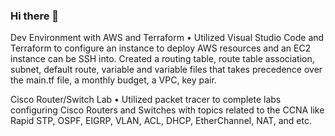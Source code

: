 ### Hi there 👋

Dev Environment with AWS and Terraform
•	Utilized Visual Studio Code and Terraform to configure an instance to deploy AWS resources 
and an EC2 instance can be SSH into. Created a routing table, route table association, subnet,
default route, variable and variable files that takes precedence over the main.tf file, a monthly budget, a VPC, key pair.

Cisco Router/Switch Lab
•	Utilized packet tracer to complete labs configuring Cisco Routers and Switches with topics related
to the CCNA like Rapid STP, OSPF, EIGRP, VLAN, ACL, DHCP, EtherChannel, NAT, and etc.
